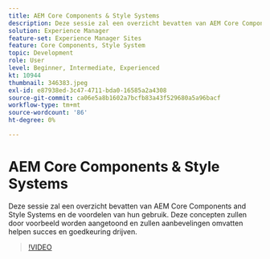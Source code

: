 ```yaml
---
title: AEM Core Components & Style Systems
description: Deze sessie zal een overzicht bevatten van AEM Core Components and Style Systems en de voordelen van hun gebruik. Deze concepten zullen door voorbeeld worden aangetoond en zullen aanbevelingen omvatten helpen succes en goedkeuring drijven.
solution: Experience Manager
feature-set: Experience Manager Sites
feature: Core Components, Style System
topic: Development
role: User
level: Beginner, Intermediate, Experienced
kt: 10944
thumbnail: 346383.jpeg
exl-id: e87938ed-3c47-4711-bda0-16585a2a4308
source-git-commit: ca06e5a8b1602a7bcfb83a43f529680a5a96bacf
workflow-type: tm+mt
source-wordcount: '86'
ht-degree: 0%

---
```


# AEM Core Components &amp; Style Systems

Deze sessie zal een overzicht bevatten van AEM Core Components and Style Systems en de voordelen van hun gebruik. Deze concepten zullen door voorbeeld worden aangetoond en zullen aanbevelingen omvatten helpen succes en goedkeuring drijven.

>[!VIDEO](https://video.tv.adobe.com/v/346383/?quality=12&learn=on)
